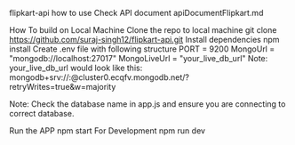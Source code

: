 flipkart-api
how to use
Check API document apiDocumentFlipkart.md

How To build on Local Machine
Clone the repo to local machine
git clone https://github.com/suraj-singh12/flipkart-api.git
Install dependencies
npm install
Create .env file with following structure
PORT = 9200
MongoUrl = "mongodb://localhost:27017"
MongoLiveUrl = "your_live_db_url"
Note: your_live_db_url would look like this: mongodb+srv://<username>:<password>@cluster0.ecqfv.mongodb.net/?retryWrites=true&w=majority

Note: Check the database name in app.js and ensure you are connecting to correct database.

Run the APP
npm start
For Development
npm run dev
